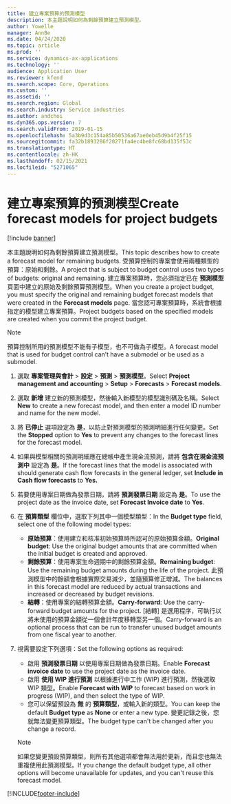 ```yaml
---
title: 建立專案預算的預測模型
description: 本主題說明如何為剩餘預算建立預測模型。
author: Yowelle
manager: AnnBe
ms.date: 04/24/2020
ms.topic: article
ms.prod: ''
ms.service: dynamics-ax-applications
ms.technology: ''
audience: Application User
ms.reviewer: kfend
ms.search.scope: Core, Operations
ms.custom: ''
ms.assetid: ''
ms.search.region: Global
ms.search.industry: Service industries
ms.author: andchoi
ms.dyn365.ops.version: 7
ms.search.validFrom: 2019-01-15
ms.openlocfilehash: 5a3b9d3c154a85b50536a67ae0eb45d9b4f25f15
ms.sourcegitcommit: fa32b1893286f20271fa4ec4be8fc68bd135f53c
ms.translationtype: HT
ms.contentlocale: zh-HK
ms.lasthandoff: 02/15/2021
ms.locfileid: "5271065"
---
```

# <a name="create-forecast-models-for-project-budgets"></a><span data-ttu-id="e91d4-103">建立專案預算的預測模型</span><span class="sxs-lookup"><span data-stu-id="e91d4-103">Create forecast models for project budgets</span></span> 

[!include [banner](../includes/banner.md)]

<span data-ttu-id="e91d4-104">本主題說明如何為剩餘預算建立預測模型。</span><span class="sxs-lookup"><span data-stu-id="e91d4-104">This topic describes how to create a forecast model for remaining budgets.</span></span> <span data-ttu-id="e91d4-105">受預算控制的專案會使用兩種類型的預算：原始和剩餘。</span><span class="sxs-lookup"><span data-stu-id="e91d4-105">A project that is subject to budget control uses two types of budgets: original and remaining.</span></span> <span data-ttu-id="e91d4-106">建立專案預算時，您必須指定已在 **預測模型** 頁面中建立的原始及剩餘預算預測模型。</span><span class="sxs-lookup"><span data-stu-id="e91d4-106">When you create a project budget, you must specify the original and remaining budget forecast models that were created in the **Forecast models** page.</span></span> <span data-ttu-id="e91d4-107">當您認可專案預算時，系統會根據指定的模型建立專案預算。</span><span class="sxs-lookup"><span data-stu-id="e91d4-107">Project budgets based on the specified models are created when you commit the project budget.</span></span>

> [!NOTE]
> <span data-ttu-id="e91d4-108">預算控制所用的預測模型不能有子模型，也不可做為子模型。</span><span class="sxs-lookup"><span data-stu-id="e91d4-108">A forecast model that is used for budget control can’t have a submodel or be used as a submodel.</span></span>

1. <span data-ttu-id="e91d4-109">選取 **專案管理與會計** > **設定** > **預測**  > **預測模型**。</span><span class="sxs-lookup"><span data-stu-id="e91d4-109">Select **Project management and accounting** > **Setup** > **Forecasts**  > **Forecast models**.</span></span>
2. <span data-ttu-id="e91d4-110">選取 **新增** 建立新的預測模型，然後輸入新模型的模型識別碼及名稱。</span><span class="sxs-lookup"><span data-stu-id="e91d4-110">Select **New** to create a new forecast model, and then enter a model ID number and name for the new model.</span></span> 
3. <span data-ttu-id="e91d4-111">將 **已停止** 選項設定為 **是**，以防止對預測模型的預測明細進行任何變更。</span><span class="sxs-lookup"><span data-stu-id="e91d4-111">Set the **Stopped** option to **Yes** to prevent any changes to the forecast lines for the forecast model.</span></span> 
4. <span data-ttu-id="e91d4-112">如果與模型相關的預測明細應在總帳中產生現金流預測，請將 **包含在現金流預測中** 設定為 **是**。</span><span class="sxs-lookup"><span data-stu-id="e91d4-112">If the forecast lines that the model is associated with should generate cash flow forecasts in the general ledger, set **Include in Cash flow forecasts** to **Yes.**</span></span> 
5. <span data-ttu-id="e91d4-113">若要使用專案日期做為發票日期，請將 **預測發票日期** 設定為 **是**。</span><span class="sxs-lookup"><span data-stu-id="e91d4-113">To use the project date as the invoice date, set **Forecast Invoice date** to **Yes**.</span></span> 
6. <span data-ttu-id="e91d4-114">在 **預算類型** 欄位中，選取下列其中一個模型類型：</span><span class="sxs-lookup"><span data-stu-id="e91d4-114">In the **Budget type** field, select one of the following model types:</span></span>

   - <span data-ttu-id="e91d4-115">**原始預算**：使用建立和核准初始預算時所認可的原始預算金額。</span><span class="sxs-lookup"><span data-stu-id="e91d4-115">**Original budget**: Use the original budget amounts that are committed when the initial budget is created and approved.</span></span>
   - <span data-ttu-id="e91d4-116">**剩餘預算**：使用專案生命週期中的剩餘預算金額。</span><span class="sxs-lookup"><span data-stu-id="e91d4-116">**Remaining budget**: Use the remaining budget amounts during the life of the project.</span></span> <span data-ttu-id="e91d4-117">此預測模型中的餘額會根據實際交易減少，並隨預算修正增減。</span><span class="sxs-lookup"><span data-stu-id="e91d4-117">The balances in this forecast model are reduced by actual transactions and increased or decreased by budget revisions.</span></span>
   - <span data-ttu-id="e91d4-118">**結轉**：使用專案的結轉預算金額。</span><span class="sxs-lookup"><span data-stu-id="e91d4-118">**Carry-forward**: Use the carry-forward budget amounts for the project.</span></span> <span data-ttu-id="e91d4-119">[結轉] 是選用程序，可執行以將未使用的預算金額從一個會計年度移轉至另一個。</span><span class="sxs-lookup"><span data-stu-id="e91d4-119">Carry-forward is an optional process that can be run to transfer unused budget amounts from one fiscal year to another.</span></span>

7. <span data-ttu-id="e91d4-120">視需要設定下列選項：</span><span class="sxs-lookup"><span data-stu-id="e91d4-120">Set the following options as required:</span></span>

   - <span data-ttu-id="e91d4-121">啟用 **預測發票日期** 以使用專案日期做為發票日期。</span><span class="sxs-lookup"><span data-stu-id="e91d4-121">Enable **Forecast invoice date** to use the project date as the invoice date.</span></span>
   - <span data-ttu-id="e91d4-122">啟用 **使用 WIP 進行預測** 以根據進行中工作 (WIP) 進行預測，然後選取 WIP 類型。</span><span class="sxs-lookup"><span data-stu-id="e91d4-122">Enable **Forecast with WIP** to forecast based on work in progress (WIP), and then select the type of WIP.</span></span> 
   - <span data-ttu-id="e91d4-123">您可以保留預設為 **無** 的 **預算類型**，或輸入新的類型。</span><span class="sxs-lookup"><span data-stu-id="e91d4-123">You can keep the default **Budget type** as **None** or enter a new type.</span></span> <span data-ttu-id="e91d4-124">變更記錄之後，您就無法變更預算類型。</span><span class="sxs-lookup"><span data-stu-id="e91d4-124">The budget type can't be changed after you change a record.</span></span>     
    > [!NOTE]
    > <span data-ttu-id="e91d4-125">如果您變更預設預算類型，則所有其他選項都會無法用於更新，而且您也無法重複使用此預測模型。</span><span class="sxs-lookup"><span data-stu-id="e91d4-125">If you change the default budget type, all other options will become unavailable for updates, and you can't reuse this forecast model.</span></span> 
   


 



[!INCLUDE[footer-include](../includes/footer-banner.md)]